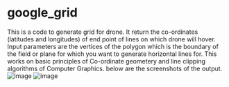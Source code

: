 # google_grid
This is a code to generate grid for drone.
It return the co-ordinates (latitudes and longitudes) of end point of lines on which drone will hover. 
Input parameters are the vertices of the polygon which is the boundary of the field or plane for which you want to generate horizontal lines for.
This works on basic principles of Co-ordinate geometery and line clipping algorithms of Computer Graphics.
below are the screenshots of the output.
![image](https://github.com/user-attachments/assets/2522f58a-bba2-46ef-9fe3-cd1b95e61984)
![image](https://github.com/user-attachments/assets/049ec32c-bc1c-4e83-bf54-3df3b7f5bde4)
